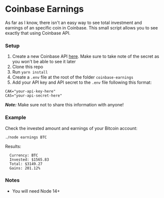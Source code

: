 # Coinbase Earnings

As far as I know, there isn't an easy way to see total investment and earnings of an specific coin in Coinbase. This small script allows you to see exactly that using Coinbase API. 

### Setup
1. Create a new Coinbase API [here](https://www.coinbase.com/settings/api). Make sure to take note of the secret as you won't be able to see it later
2. Clone this repo
3. Run `yarn install`
4. Create a `.env` file at the root of the folder `coinbase-earnings`
5. Add your API key and API secret to the `.env` file following this format:
```
CAK="your-api-key-here"
CAS="your-api-secret-here"   
```
_**Note:**_ Make sure not to share this information with anyone! 

### Example
Check the invested amount and earnings of your Bitcoin account:
```
./node earnings BTC
```
Results:
```
  Currency: BTC
  Invested: $1565.83
  Total: $3149.27
  Gains: 201.12%
```

### Notes
* You will need Node 14+
